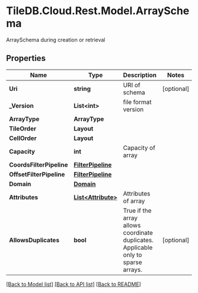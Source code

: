 # TileDB.Cloud.Rest.Model.ArraySchema
ArraySchema during creation or retrieval

## Properties

Name | Type | Description | Notes
------------ | ------------- | ------------- | -------------
**Uri** | **string** | URI of schema | [optional] 
**_Version** | **List&lt;int&gt;** | file format version | 
**ArrayType** | **ArrayType** |  | 
**TileOrder** | **Layout** |  | 
**CellOrder** | **Layout** |  | 
**Capacity** | **int** | Capacity of array | 
**CoordsFilterPipeline** | [**FilterPipeline**](FilterPipeline.md) |  | 
**OffsetFilterPipeline** | [**FilterPipeline**](FilterPipeline.md) |  | 
**Domain** | [**Domain**](Domain.md) |  | 
**Attributes** | [**List&lt;Attribute&gt;**](Attribute.md) | Attributes of array | 
**AllowsDuplicates** | **bool** | True if the array allows coordinate duplicates. Applicable only to sparse arrays. | [optional] 

[[Back to Model list]](../README.md#documentation-for-models) [[Back to API list]](../README.md#documentation-for-api-endpoints) [[Back to README]](../README.md)


